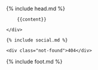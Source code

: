 {% include head.md %}

<div class="splash-container">
    <div class="splash">
        
        {{content}}
        
    </div>
    
    {% include social.md %}
    
    <div class="not-found">404</div>
</div>

{% include foot.md %}